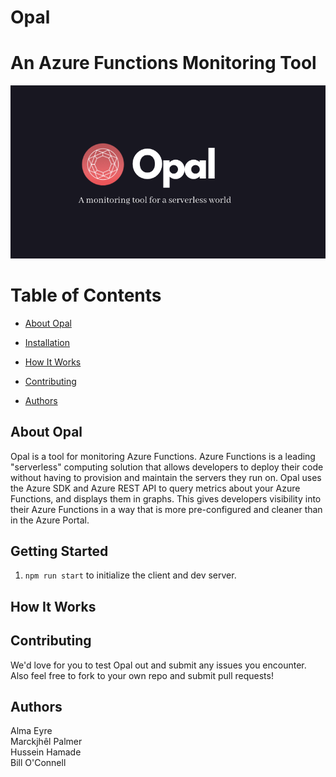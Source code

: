 # Opal

# An Azure Functions Monitoring Tool
<p style="text-align:center"><img src="assets/images/opalheader.png"></p>

# Table of Contents

- [About Opal](#about-opal)

- [Installation](#installation)

- [How It Works](#how-it-works)

- [Contributing](#contributing)

- [Authors](#authors)

## About Opal

Opal is a tool for monitoring Azure Functions. Azure Functions is a leading "serverless" computing solution that allows developers to deploy their code without having to provision and maintain the servers they run on. Opal uses the Azure SDK and Azure REST API to query metrics about your Azure Functions, and displays them in graphs. This gives developers visibility into their Azure Functions in a way that is more pre-configured and cleaner than in the Azure Portal.

## Getting Started

1. ``npm run start`` to initialize the client and dev server.

## How It Works

## Contributing

We'd love for you to test Opal out and submit any issues you encounter. Also feel free to fork to your own repo and submit pull requests!

## Authors
Alma Eyre<br>
Marckjhêl Palmer<br>
Hussein Hamade<br>
Bill O'Connell<br>
